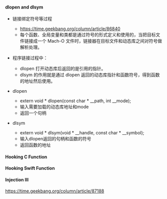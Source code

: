 

#### dlopen and dlsym

* 链接绑定符号等过程
  * https://time.geekbang.org/column/article/86840
  * 每个函数、全局变量和类都是通过符号的形式定义和使用的，当把目标文件链接成一个 Mach-O 文件时，链接器在目标文件和动态库之间对符号做解析处理。
* 程序链接过程中：
  * dlopen 打开动态库后返回的是引用的指针。
  * dlsym 的作用就是通过 dlopen 返回的动态库指针和函数符号，得到函数的地址然后使用。
* dlopen

  * extern void * dlopen(const char * \__path, int __mode);
  * 输入需要加载的动态库地址和mode
  * 返回一个句柄
* dlsym
  * extern void * dlsym(void * \__handle, const char * __symbol);
  * 输入dlopen返回的句柄和函数的符号
  * 返回函数的地址

#### Hooking C Function

#### Hooking Swift Function

#### Injection III

https://time.geekbang.org/column/article/87188



